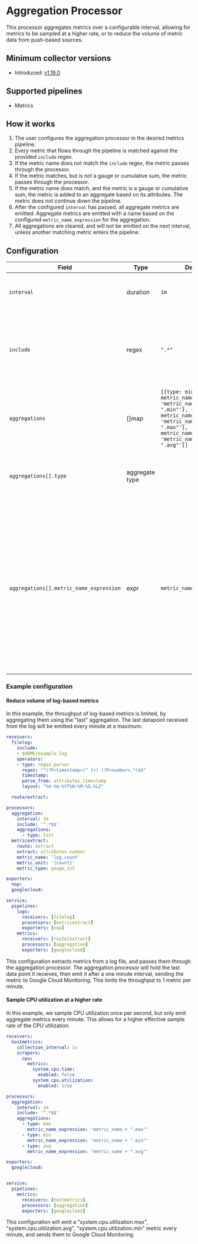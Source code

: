 # Aggregation Processor
This processor aggregates metrics over a configurable interval, allowing for metrics to be sampled at a higher rate, or to reduce the volume of metric data from push-based sources.

## Minimum collector versions
- Introduced: [v1.19.0](https://github.com/observIQ/observiq-otel-collector/releases/tag/v1.19.0)

## Supported pipelines
- Metrics

## How it works
1. The user configures the aggregation processor in the desired metrics pipeline.
2. Every metric that flows through the pipeline is matched against the provided `include` regex.
3. If the metric name does not match the `include` regex, the metric passes through the processor.
4. If the metric matches, but is not a gauge or cumulative sum, the metric passes through the processor.
5. If the metric name does match, and the metric is a gauge or cumulative sum, the metric is added to an aggregate based on its attributes. The metric does not continue down the pipeline.
6. After the configured `interval` has passed, all aggregate metrics are emitted. Aggregate metrics are emitted with a name based on the configured `metric_name_expression` for the aggregation.
7. All aggregations are cleared, and will not be emitted on the next interval, unless another matching metric enters the pipeline.

## Configuration
| Field                        | Type           | Default  | Description                                                                                                                      |
|------------------------------|----------------|----------|----------------------------------------------------------------------------------------------------------------------------------|
| `interval`                   | duration       | `1m`     | The interval on which to emit aggregate metrics.                                                                                 |
| `include`                    | regex          | `".*"` | A regex that specifies which metrics to consider for aggregation. The default regex matches all metrics.                         |
| `aggregations`               | []map          | `[{type: min, metric_name_expression: 'metric_name + ".min"'}, {type: max, metric_name_expression: 'metric_name + ".max"'}, {type: avg, metric_name_expression: 'metric_name + ".avg"'}]`| A list of aggregations to perform on each metric.                                                                                |
| `aggregations[].type`        | aggregate type |          | The type of the aggregation. Valid values are: `min`, `max`, `avg`, `first`, `last`.                                             |
| `aggregations[].metric_name_expression` | expr         | `metric_name` | An [expression](/https://github.com/antonmedv/expr#readme) that specifies the name of the metric emitted for this aggregation. The metric name may be used by referencing the `metric_name` variable in the expression. By default, the original metric's name is used. |                                                        |

### Example configuration


#### Reduce volume of log-based metrics

In this example, the throughput of log-based metrics is limited, by aggregating them using the "last" aggregation. The last datapoint received from the log will be emitted every minute at a maximum.

```yaml
receivers:
  filelog:
    include:
    - $HOME/example.log
    operators:
    - type: regex_parser
      regex: "^(?P<timestamp>[^ ]+) (?P<number>.*)$$"
      timestamp:
      parse_from: attributes.timestamp
      layout: "%d-%m-%YT%H:%M:%S.%LZ"

  route/extract:

processors:
  aggregation:
    interval: 1m
    include: '^.*$$'
    aggregations:
      - type: last
  metricextract:
    route: extract
    extract: attributes.number
    metric_name: 'log.count'
    metric_unit: '{count}'
    metric_type: gauge_int

exporters:
  nop:
  googlecloud:

service:
  pipelines:
    logs:
      receivers: [filelog]
      processors: [metricextract]
      exporters: [nop]
    metrics:
      receivers: [route/extract]
      processors: [aggregation]
      exporters: [googlecloud]
```

This configuration extracts metrics from a log file, and passes them through the aggregation processor. The aggregation processor will hold the last data point it receives, then emit it after a one minute interval, sending the metric to Google Cloud Monitoring. This limits the throughput to 1 metric per minute.

#### Sample CPU utilization at a higher rate

In this example, we sample CPU utilization once per second, but only emit aggregate metrics every minute. This allows for a higher effective sample rate of the CPU utilization.

```yaml
receivers:
  hostmetrics:
    collection_interval: 1s
    scrapers:
      cpu:
        metrics:
          system.cpu.time:
            enabled: false
          system.cpu.utilization:
            enabled: true

processors:
  aggregation:
    interval: 1m
    include: '^.*$$'
    aggregations:
      - type: max
        metric_name_expression: 'metric_name + ".max"'
      - type: min
        metric_name_expression: 'metric_name + ".min"'
      - type: avg
        metric_name_expression: 'metric_name + ".avg"'

exporters:
  googlecloud:


service:
  pipelines:
    metrics:
      receivers: [hostmetrics]
      processors: [aggregation]
      exporters: [googlecloud]
```

This configuration will emit a "system.cpu.utilization.max", "system.cpu.utilization.avg", "system.cpu.utilization.min" metric every minute, and sends them to Google Cloud Monitoring.
